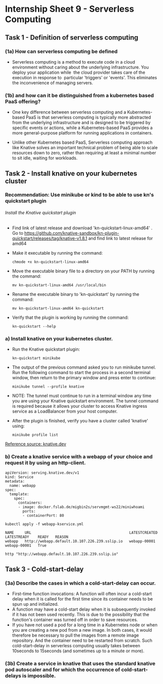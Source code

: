# Internship Sheet 9 - Serverless Computing
## Task 1 - Definition of serverless computing
### (1a) How can serverless computing be defined
* Serverless computing is a method to execute code in a cloud environment without caring about the underlying infrastructure. You deploy your application while  the cloud provider takes care of the execution in response to  particular 'triggers' or 'events'. This eliminates the inconvenience of managing servers.

### (1b) and how can it be distinguished from a kubernetes based PaaS offering?
* One key difference between serverless computing and a Kubernetes-based PaaS is that serverless computing is typically more abstracted from the underlying infrastructure and is designed to be triggered by specific events or actions, while a Kubernetes-based PaaS provides a more general-purpose platform for running applications in containers.
 
* Unlike other Kubernetes based PaaS, Serverless computing approach like Knative solves an important technical problem of  being able to scale resources down to zero, rather than requiring at least a minimal number to sit idle, waiting for workloads.
 

## Task 2 - Install knative on your kubernetes cluster
### Recommendation: Use minikube or kind to be able to use kn's quickstart plugin

###### Install the Knative quickstart plugin
* Find link of latest release and download 'kn-quickstart-linux-amd64' . Go to https://github.com/knative-sandbox/kn-plugin-quickstart/releases/tag/knative-v1.8.1 and find link to latest release for amd64

* Make it executable by running the command:
  
    `chmode +x kn-quickstart-linux-amd64`

* Move the executable binary file to a directory on your PATH by running the command:
  
    `mv kn-quickstart-linux-amd64 /usr/local/bin`

* Rename the executable binary to 'kn-quickstart' by running the command:
  
    `mv kn-quickstart-linux-amd64 kn-quickstart`

* Verify that the plugin is working by running the command:
  
    `kn-quickstart --help`


### a) Install knative on your kubernetes cluster.
* Run the Knative quickstart plugin:

    `kn-quickstart minikube`

* The output of the previous command asked you to run minikube tunnel. Run the following command to start the process in a second terminal window, then return to the primary window and press enter to continue:

    `minikube tunnel --profile knative`

* NOTE: The tunnel must continue to run in a terminal window any time you are using your Knative quickstart environment.
The tunnel command is required because it allows your cluster to access Knative ingress service as a LoadBalancer from your host computer.

* After the plugin is finished, verify you have a cluster called 'knative' using:

    `minikube profile list`
    

[Reference source: knative.dev](https://knative.dev/docs/install/quickstart-install/#install-the-knative-quickstart-plugin) 

### b) Create a knative service with a webapp of your choice and request it by using an http-client.
```
apiVersion: serving.knative.dev/v1
kind: Service
metadata:
  name: webapp
spec:
  template:
    spec:
      containers:
      - image: docker.fslab.de/migbin2s/servmgmt-ws22/miniwhoami
        ports:
        - containerPort: 80
```
`kubectl apply -f webapp-kservice.yml`

```
NAME     URL                                             LATESTCREATED   LATESTREADY    READY   REASON
webapp   http://webapp.default.10.107.226.239.sslip.io   webapp-00001    webapp-00001   True
```
`http "http://webapp.default.10.107.226.239.sslip.io"`

## Task 3 - Cold-start-delay
### (3a) Describe the cases in which a cold-start-delay can occur.
* First-time function invocations: A function will often incur a cold-start delay when it is called for the first time since its container needs to be spun up and initialized.
* A function may have a cold-start delay when it is subsequently invoked if it has not been used recently. This is due to the possibility that the function's container was turned off in order to save resources.
* If you have not used a pod for a long time in a Kubernetes node or when you are creating a new pod from a new image. In both cases, it would therefore be necessary to pull the images from a remote image repository. And the container need to be restarted from scratch. Such cold-start-delay in serverless computing usually takes between 10seconds to 15seconds (and sometimes up to a minute or more).
### (3b) Create a service in knative that uses the standard knative pod autoscaler and for which the occurrence of cold-start-delays is impossible.


